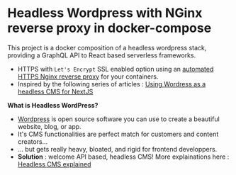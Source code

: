 # Headless Wordpress with NGinx reverse proxy in docker-compose
This project is a docker composition of a headless wordpress stack, providing a GraphQL API to React based serverless frameworks.

- HTTPS with `Let's Encrypt` SSL enabled option using an [automated HTTPS Nginx reverse proxy](https://github.com/elasticlabs/https-nginx-proxy-docker-compose) for your containers.
- Inspired by the following series of articles : [Using Wordress as a headless CMS for NextJS](https://dev.to/kendalmintcode/configuring-wordpress-as-a-headless-cms-with-next-js-3p1o)

**What is Headless WordPress?** 

- [Wordpress](https://wordpress.org) is open source software you can use to create a beautiful website, blog, or app.
- It's CMS functionalities are perfect match for customers and content creators... 
- ... but gets really heavy, bloated, and rigid for frontend developpers.
- **Solution** : welcome API based, headless CMS! More explainations here : [Headless CMS explained](https://www.storyblok.com/tp/headless-cms-explained)

